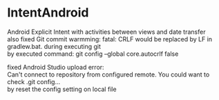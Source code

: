 # IntentAndroid
Android Explicit Intent with activities between views and date transfer <br/>
also fixed Git commit warmming: fatal: CRLF would be replaced by LF in gradlew.bat. during executing git<br/>
by executed command: git config –global core.autocrlf false

fixed Android Studio upload error:<br/>
Can't connect to repository from configured remote. You could want to check .git config...<br/>
by reset the config setting on local file
